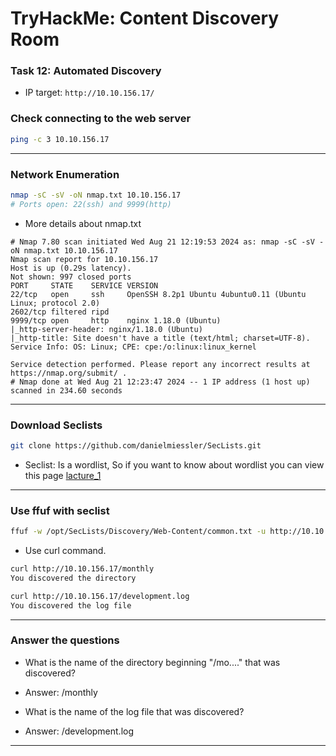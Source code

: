 # TryHackMe: Content Discovery Room
### Task 12: Automated Discovery
- IP target: `http://10.10.156.17/`

### Check connecting to the web server
```bash
ping -c 3 10.10.156.17
```

---

### Network Enumeration
```bash
nmap -sC -sV -oN nmap.txt 10.10.156.17
# Ports open: 22(ssh) and 9999(http)
```
- More details about nmap.txt
```
# Nmap 7.80 scan initiated Wed Aug 21 12:19:53 2024 as: nmap -sC -sV -oN nmap.txt 10.10.156.17
Nmap scan report for 10.10.156.17
Host is up (0.29s latency).
Not shown: 997 closed ports
PORT     STATE    SERVICE VERSION
22/tcp   open     ssh     OpenSSH 8.2p1 Ubuntu 4ubuntu0.11 (Ubuntu Linux; protocol 2.0)
2602/tcp filtered ripd
9999/tcp open     http    nginx 1.18.0 (Ubuntu)
|_http-server-header: nginx/1.18.0 (Ubuntu)
|_http-title: Site doesn't have a title (text/html; charset=UTF-8).
Service Info: OS: Linux; CPE: cpe:/o:linux:linux_kernel

Service detection performed. Please report any incorrect results at https://nmap.org/submit/ .
# Nmap done at Wed Aug 21 12:23:47 2024 -- 1 IP address (1 host up) scanned in 234.60 seconds
```

---

### Download Seclists 
```bash
git clone https://github.com/danielmiessler/SecLists.git
```
- Seclist: Is a wordlist, So if you want to know about wordlist you can view this page [lacture_1](lacture_1.md)

---

### Use ffuf with seclist
```bash
ffuf -w /opt/SecLists/Discovery/Web-Content/common.txt -u http://10.10.156.17/FUZZ -recursion
```

- Use curl command.
```bash
curl http://10.10.156.17/monthly
You discovered the directory

curl http://10.10.156.17/development.log
You discovered the log file
```

---

### Answer the questions
- What is the name of the directory beginning "/mo...." that was discovered?
- Answer: /monthly

- What is the name of the log file that was discovered?
- Answer: /development.log

---